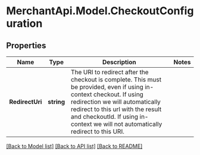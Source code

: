 # MerchantApi.Model.CheckoutConfiguration
## Properties

Name | Type | Description | Notes
------------ | ------------- | ------------- | -------------
**RedirectUri** | **string** | The URI to redirect after the checkout is complete.  This must be provided, even if using in-context checkout.  If using redirection we will automatically redirect to this url with the result and checkoutId.  If using in-context we will not automatically redirect to this URI. | 

[[Back to Model list]](../README.md#documentation-for-models) [[Back to API list]](../README.md#documentation-for-api-endpoints) [[Back to README]](../README.md)

